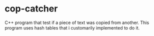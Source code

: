 # cop-catcher
C++ program that test if a piece of text was copied from another. This program uses hash tables that i customarily implemented to do it.
